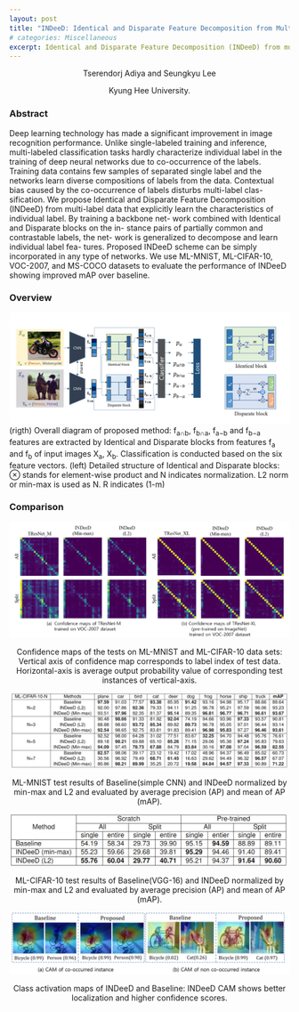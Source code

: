 ```yaml
---
layout: post
title: "INDeeD: Identical and Disparate Feature Decomposition from Multi-label Data"
# categories: Miscellaneous
excerpt: Identical and Disparate Feature Decomposition (INDeeD) from multi-label data that explicitly learn the characteristics of individual label.
---
```


<p style="text-align:center">Tserendorj Adiya and Seungkyu Lee</p>
<p style="text-align:center">Kyung Hee University.</p>


<h3>Abstract</h3>

Deep learning technology has made a significant improvement in image recognition performance. Unlike single-labeled  training and inference, multi-labeled classification tasks hardly  characterize individual label in the training of deep neural networks due to co-occurrence of the labels. Training data contains  few samples of separated single label and the networks learn  diverse compositions of labels from the data. Contextual bias  caused by the co-occurrence of labels disturbs multi-label clas-  sification. We propose Identical and Disparate Feature Decomposition (INDeeD) from multi-label data that explicitly learn the  characteristics of individual label. By training a backbone net-  work combined with Identical and Disparate blocks on the in-  stance pairs of partially common and contrastable labels, the net-  work is generalized to decompose and learn individual label fea-  tures. Proposed INDeeD scheme can be simply incorporated in  any type of networks. We use ML-MNIST, ML-CIFAR-10, VOC-2007, and MS-COCO datasets to evaluate the performance of INDeeD showing improved mAP over baseline.

<h3>Overview</h3>
<img src="../images/indeed.png" alt="indeed main" />
(rigth) Overall diagram of proposed method: f<sub>a∩b</sub>, f<sub>b∩a</sub>, f<sub>a−b</sub> and f<sub>b−a</sub> features are extracted by Identical and Disparate blocks
from features f<sub>a</sub> and f<sub>b</sub> of input images X<sub>a</sub>, X<sub>b</sub>. Classification is conducted based on the six feature vectors. (left) Detailed structure of
Identical and Disparate blocks: ⊗ stands for element-wise product and N indicates normalization. L2 norm or min-max is used as N. R indicates (1-m)

<h3>Comparison</h3>
<img src="../images/indeed_ex_1.png" alt="comp 1" />
<p style="text-align:center">Confidence maps of the tests on ML-MNIST and ML-CIFAR-10 data sets: Vertical axis of confidence map corresponds to label
index of test data. Horizontal-axis is average output probability value of corresponding test instances of vertical-axis.</p>

<img src="../images/indeed_ex_2.png" alt="comp 2" />
<p style="text-align:center">ML-MNIST test results of Baseline(simple CNN) and INDeeD normalized by min-max and L2 and evaluated by average
precision (AP) and mean of AP (mAP).</p>

<img src="../images/indeed_ex_4.png" alt="comp 4" />
<p style="text-align:center">ML-CIFAR-10 test results of Baseline(VGG-16) and INDeeD normalized by min-max and L2 and evaluated by average precision
(AP) and mean of AP (mAP).</p>

<img src="../images/indeed_ex_3.png" alt="comp 3" />
<p style="text-align:center">Class activation maps of INDeeD and Baseline: INDeeD CAM shows better localization and higher confidence scores.</p>